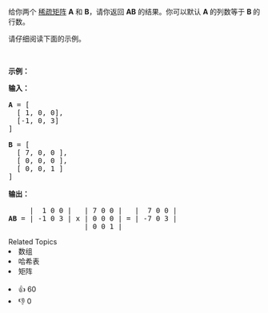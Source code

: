 <p>给你两个&nbsp;<a href="https://baike.baidu.com/item/%E7%A8%80%E7%96%8F%E7%9F%A9%E9%98%B5" target="_blank">稀疏矩阵</a>&nbsp;<strong>A</strong>&nbsp;和&nbsp;<strong>B</strong>，请你返回&nbsp;<strong>AB</strong> 的结果。你可以默认&nbsp;<strong>A&nbsp;</strong>的列数等于&nbsp;<strong>B&nbsp;</strong>的行数。</p>

<p>请仔细阅读下面的示例。</p>

<p>&nbsp;</p>

<p><strong>示例：</strong></p>

<pre><strong>输入：

A</strong> = [
  [ 1, 0, 0],
  [-1, 0, 3]
]

<strong>B</strong> = [
  [ 7, 0, 0 ],
  [ 0, 0, 0 ],
  [ 0, 0, 1 ]
]

<strong>输出：</strong>

     |  1 0 0 |   | 7 0 0 |   |  7 0 0 |
<strong>AB</strong> = | -1 0 3 | x | 0 0 0 | = | -7 0 3 |
                  | 0 0 1 |
</pre>
<div><div>Related Topics</div><div><li>数组</li><li>哈希表</li><li>矩阵</li></div></div><br><div><li>👍 60</li><li>👎 0</li></div>